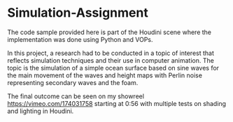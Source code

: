 # Simulation-Assignment

The code sample provided here is part of the Houdini scene where the implementation was done using Python and VOPs.

In this project, a research had to be conducted in a topic of interest that reflects simulation techniques and their use in computer animation. The topic is the simulation of a simple ocean surface based on sine waves for the main movement of the waves and height maps with Perlin noise representing secondary waves and the foam. 

The final outcome can be seen on my showreel https://vimeo.com/174031758 starting at 0:56 with multiple tests on shading and lighting in Houdini.
